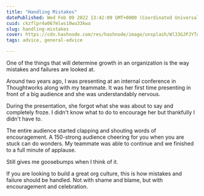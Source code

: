 ```yaml
---
title: "Handling Mistakes"
datePublished: Wed Feb 09 2022 13:42:09 GMT+0000 (Coordinated Universal Time)
cuid: ckzflpr4a067mlws10wu33kwa
slug: handling-mistakes
cover: https://cdn.hashnode.com/res/hashnode/image/unsplash/Wl33GJPJYTo/upload/v1644414059807/KxjPEw1-m.jpeg
tags: advice, general-advice

---
```


One of the things that will determine growth in an organization is the way mistakes and failures are looked at.

Around two years ago, I was presenting at an internal conference in Thoughtworks along with my teammate. It was her first time presenting in front of a big audience and she was understandably nervous.

During the presentation, she forgot what she was about to say and completely froze. I didn't know what to do to encourage her but thankfully I didn't have to.

The entire audience started clapping and shouting words of encouragement. A 150-strong audience cheering for you when you are stuck can do wonders. My teammate was able to continue and we finished to a full minute of applause.

Still gives me goosebumps when I think of it.

If you are looking to build a great org culture, this is how mistakes and failure should be handled. Not with shame and blame, but with encouragement and celebration.